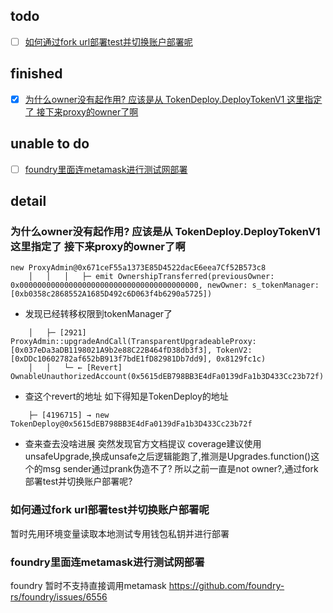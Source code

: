 

## todo
- [ ] [如何通过fork url部署test并切换账户部署呢](#jump2)


## finished
- [x] [为什么owner没有起作用? 应该是从 TokenDeploy.DeployTokenV1 这里指定了 接下来proxy的owner了啊](#jump1)

## unable to do
- [ ] [foundry里面连metamask进行测试网部署](#jump3)

## detail

<span id="jump1"></span>
### 为什么owner没有起作用? 应该是从 TokenDeploy.DeployTokenV1 这里指定了 接下来proxy的owner了啊

```solidity
new ProxyAdmin@0x671ceF55a1373E85D4522dacE6eea7Cf52B573c8
    │   │   │   ├─ emit OwnershipTransferred(previousOwner: 0x0000000000000000000000000000000000000000, newOwner: s_tokenManager: [0xb0358c2868552A1685D492c6D063f4b6290a5725])
```
- 发现已经转移权限到tokenManager了

```solidity
    │   ├─ [2921] ProxyAdmin::upgradeAndCall(TransparentUpgradeableProxy: [0x037eDa3aDB1198021A9b2e88C22B464fD38db3f3], TokenV2: [0xDDc10602782af652bB913f7bdE1fD82981Db7dd9], 0x8129fc1c)
    │   │   └─ ← [Revert] OwnableUnauthorizedAccount(0x5615dEB798BB3E4dFa0139dFa1b3D433Cc23b72f)
```
- 查这个revert的地址 如下得知是TokenDeploy的地址

```
    ├─ [4196715] → new TokenDeploy@0x5615dEB798BB3E4dFa0139dFa1b3D433Cc23b72f
```
- 查来查去没啥进展 突然发现官方文档提议 coverage建议使用unsafeUpgrade,换成unsafe之后逻辑能跑了,推测是Upgrades.function()这个的msg sender通过prank伪造不了? 所以之前一直是not owner?,通过fork部署test并切换账户部署呢?


<span id="jump2"></span>
### 如何通过fork url部署test并切换账户部署呢
暂时先用环境变量读取本地测试专用钱包私钥并进行部署

<span id="jump3"></span>
### foundry里面连metamask进行测试网部署

foundry 暂时不支持直接调用metamask
https://github.com/foundry-rs/foundry/issues/6556